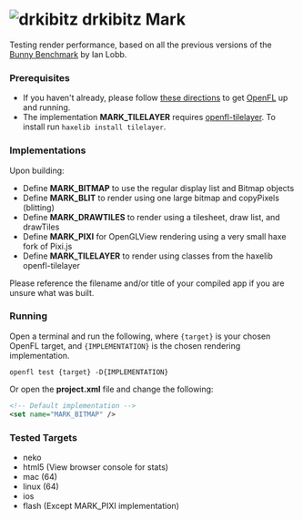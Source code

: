 ![drkibitz](https://raw.github.com/drkibitz/openfl-drkibitzmark/master/Assets/images/drkibitz48.png "drkibitz") drkibitz Mark
=========

Testing render performance, based on all the previous versions of the [Bunny Benchmark](http://blog.iainlobb.com/2010/11/display-list-vs-blitting-results.html) by Ian Lobb.

### Prerequisites

- If you haven't already, please follow [these directions](http://www.openfl.org/download/) to get [OpenFL](http://www.openfl.org/) up and running.
- The implementation **MARK_TILELAYER** requires [openfl-tilelayer](https://github.com/matthewswallace/openfl-tilelayer). To install run `haxelib install tilelayer`.

### Implementations

Upon building:

- Define **MARK_BITMAP** to use the regular display list and Bitmap objects
- Define **MARK_BLIT** to render using one large bitmap and copyPixels (blitting)
- Define **MARK_DRAWTILES** to render using a tilesheet, draw list, and drawTiles
- Define **MARK_PIXI** for OpenGLView rendering using a very small haxe fork of Pixi.js
- Define **MARK_TILELAYER** to render using classes from the haxelib openfl-tilelayer

Please reference the filename and/or title of your compiled app if you are unsure what was built.

### Running

Open a terminal and run the following, where `{target}` is your chosen OpenFL target, and `{IMPLEMENTATION}` is the chosen rendering implementation.

```shell
openfl test {target} -D{IMPLEMENTATION}
```

Or open the **project.xml** file and change the following:

```xml
<!-- Default implementation -->
<set name="MARK_BITMAP" />
```
### Tested Targets

- neko
- html5 (View browser console for stats)
- mac (64)
- linux (64)
- ios
- flash (Except MARK_PIXI implementation)

